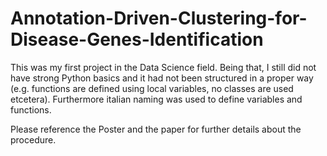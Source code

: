 # Annotation-Driven-Clustering-for-Disease-Genes-Identification

This was my first project in the Data Science field.
Being that, I still did not have strong Python basics and it had not been structured in a proper way (e.g. functions are defined using local variables, no classes are used etcetera). Furthermore italian naming was used to define variables and functions.

Please reference the Poster and the paper for further details about the procedure.
